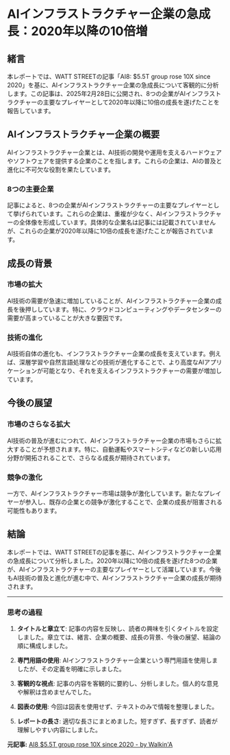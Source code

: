 # AIインフラストラクチャー企業の急成長：2020年以降の10倍増

## 緒言

本レポートでは、WATT STREETの記事「AI8: $5.5T group rose 10X since 2020」を基に、AIインフラストラクチャー企業の急成長について客観的に分析します。この記事は、2025年2月28日に公開され、8つの企業がAIインフラストラクチャーの主要なプレイヤーとして2020年以降に10倍の成長を遂げたことを報告しています。

## AIインフラストラクチャー企業の概要

AIインフラストラクチャー企業とは、AI技術の開発や運用を支えるハードウェアやソフトウェアを提供する企業のことを指します。これらの企業は、AIの普及と進化に不可欠な役割を果たしています。

### 8つの主要企業

記事によると、8つの企業がAIインフラストラクチャーの主要なプレイヤーとして挙げられています。これらの企業は、重複が少なく、AIインフラストラクチャーの全体像を形成しています。具体的な企業名は記事には記載されていませんが、これらの企業が2020年以降に10倍の成長を遂げたことが報告されています。

## 成長の背景

### 市場の拡大

AI技術の需要が急速に増加していることが、AIインフラストラクチャー企業の成長を後押ししています。特に、クラウドコンピューティングやデータセンターの需要が高まっていることが大きな要因です。

### 技術の進化

AI技術自体の進化も、インフラストラクチャー企業の成長を支えています。例えば、深層学習や自然言語処理などの技術が進化することで、より高度なAIアプリケーションが可能となり、それを支えるインフラストラクチャーの需要が増加しています。

## 今後の展望

### 市場のさらなる拡大

AI技術の普及が進むにつれて、AIインフラストラクチャー企業の市場もさらに拡大することが予想されます。特に、自動運転やスマートシティなどの新しい応用分野が開拓されることで、さらなる成長が期待されています。

### 競争の激化

一方で、AIインフラストラクチャー市場は競争が激化しています。新たなプレイヤーが参入し、既存の企業との競争が激化することで、企業の成長が阻害される可能性もあります。

## 結論

本レポートでは、WATT STREETの記事を基に、AIインフラストラクチャー企業の急成長について分析しました。2020年以降に10倍の成長を遂げた8つの企業が、AIインフラストラクチャーの主要なプレイヤーとして活躍しています。今後もAI技術の普及と進化が進む中で、AIインフラストラクチャー企業の成長が期待されます。

---

### 思考の過程

1. **タイトルと章立て**: 記事の内容を反映し、読者の興味を引くタイトルを設定しました。章立ては、緒言、企業の概要、成長の背景、今後の展望、結論の順に構成しました。

2. **専門用語の使用**: AIインフラストラクチャー企業という専門用語を使用しましたが、その定義を明確に示しました。

3. **客観的な視点**: 記事の内容を客観的に要約し、分析しました。個人的な意見や解釈は含めませんでした。

4. **図表の使用**: 今回は図表を使用せず、テキストのみで情報を整理しました。

5. **レポートの長さ**: 適切な長さにまとめました。短すぎず、長すぎず、読者が理解しやすい内容にしました。

**元記事:** [AI8 $5.5T group rose 10X since 2020 - by Walkin'A](https://substack.com/home/post/p-157162160?utm_campaign=post&utm_medium=web)